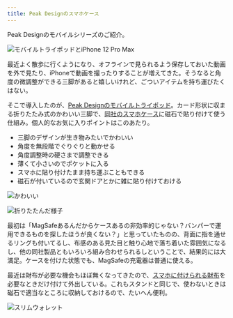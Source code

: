 ```yaml
---
title: Peak Designのスマホケース
---
```

Peak Designのモバイルシリーズのご紹介。

![](https://lh3.googleusercontent.com/docs/ADP-6oHzHVrVF_h0IZqR62bHdR6xuYkkdkSW-qRl_-si96_kLAUainI0JIap9CjFEtnMikJJHArTPYYyJTIaun3lygBpuP34rRz58xc4H4K7EztFlATn5OdU29qaq6lWadqvfu8ZjDvAnudLkoXhmid4ur8BZO3deTxSSv_dMSe3IG5JjgL7-qMjnpyEMVpG_Braly8-XHEm_am3CJsC6Eo8WHXL42HKVUxbE34KqKgNKMRMgZMFCtIiue4vYbDmRuhaYvSpFY4cogtYO9-2-XK1gpffMKyvPghczvvLHj6k9ciBZtA5Szd0BdyXssawfJvXQQ9naBUrTTEjlIyf0TpfqnqfAKiqf_iAR6pC8zDXUEt9xV-coWV9DJ83LLH20IX9Fh72pPJWwOpDr54QRRE6RGK_fSivmPfdx2QcpZowpq4SZSTEmbRMsaOa0rK-e-ugjZE95OGgQreATlzRbYCCg0x29Ye5cmDlYsiA2iGp-iicJy3Vm0PuUvVne4nesbca2cptjgCrRxnP7L5fwiNNGDJ96VJX3tpUObFXarXA9G8vsDUdg9ausStOSDfnE5JmY5O3TaTjOw4GHhL4KRe6uUDMxLp_4yfT2uJBOTtEEpnyZajhJILakFeCz1b-pk7QogAMh9-qqGZb55qsuGIoutLAy9GfrA20DHxrJ9QQHsR4JxvFFz-WF1ar37_CEiyy3Z6D_wQDnpHD2LHqCoMa6_xXIgoyNQV0WdXLKq0ApYnuY9hFHXPvgu2Vv3eVcEeM3jPfkOgtT12UHDI7fU-fgG7PqoeSZ-DRObbEHBxPjz3VyK_1muKM59Wj04VmT6s4KpGMtaeIzeVYLCOFJZ_IbW0HDoQKf8m_Q6QzatZpI_AH_LYeTdo2vsvVmxUdnTDqQFW3GZcQg-wJCoVVSs2JMMjdgrdGmsUqIr33_qGqlonKpJHko_qjtva-g5JzTeY9ghHV7RpQJyk9wCYmkP6qUeJFiYhn-qF_cFCTfzD8f7PvgWUgw5HmncsD5Tt8uxhmwmMJvh534gUDL5LpEXcx50H5kWJNG2wfQOauxHUOTcBxN3spjXkLpISDDNJB5QscLwrk3vqHToJXDecQmMXtGcXFsAfJfQuz15wAKqyayDKgghSU79tGezORqdKDb_WJFoqTBnUr4K-KaEwEkYGdkYh8qz30TPIXzxvvR_gqHITbkcVY3d0QeLhZ6NV6OUYbp_llo0IlU3FwoGAVRHv-lHDHYxMm6eUUItPaEZx7amaIkZx2 "モバイルトライポッドとiPhone 12 Pro Max")

最近よく散歩に行くようになり、オフラインで見られるよう保存しておいた動画を外で見たり、iPhoneで動画を撮ったりすることが増えてきた。そうなると角度の微調整ができる三脚があると嬉しいけれど、ごついアイテムを持ち運びたくはない。

そこで導入したのが、[Peak Designのモバイルトライポッド](https://www.amazon.co.jp/dp/B09FRZPLL3)。カード形状に収まる折りたたみ式のかわいい三脚で、[同社のスマホケース](https://www.amazon.co.jp/dp/B09FP3HP7Z?)に磁石で貼り付けて使う仕組み。個人的なお気に入りポイントはこのあたり。

*   三脚のデザインが生き物みたいでかわいい
*   角度を無段階でぐりぐりと動かせる
*   角度調整時の硬さまで調整できる
*   薄くて小さいのでポケットに入る
*   スマホに貼り付けたまま持ち運ぶこともできる
*   磁石が付いているので玄関ドアとかに雑に貼り付けておける

![](https://lh3.googleusercontent.com/docs/ADP-6oHYElntgHqsd1OWaM0N7ge71AQJBL2JBgpDCeF2m58ayJC5hQbY1Rq4heFUTGkxkjsIPB56o6-yLOMa9fcNCDn3KlCQ9Pwmkfk9ScVbYIQdbTPZbzeUgWRt4Sls3Ufd6LOfmUw-dhtBnwKbXxxLMkWINAP2KMlEYZyLPl4wmql24CT-pkCVlqZnPaVCOQNXJBqpWYHvcebDV24E97JUbOKInGAzJWuMJvwAE8iU_tSRPmwClNNRpSOSaye4o-WmYGeQ8DME_sqKBgTNwlacjxLF0saj_ILJvMdM82HIaL8_fmeA77BgHcpYP9k7TOgByHRnNRRtSqMpbE_QI_KbqHPnXuXHPKart9QSeJ7CuO53QrPllaCdp0lor0jXt3F2hWucKLCrhDOEK75b5KhB51iSBVAUMWwWxDUnq6Cog7HLA_p1qemqDNbWSr6lF8Q0IeJ3W-oPfRg3F6Md3nwiieRhnww5ZJNItsmGrQWzMgg8Y7XYYpCghGSb1q_9hljZECq3aAJ73U6nBTk-rSNoqpzoQ_GOje8a2vmZhJ4MRFoZkbpnnKAFY92N8wRSsc7x3ocLnn1T5uWZ0RD0HeitMSLyWbGjrl_XV5LbI5brU0oTVhf7IvUQBo2fveU09ZcM2kxRaHzlw7O3B_X48vMRkJnB-NFuXETcjXOyfKr9g6xxA9Ix_jIy-LnY2h-oGbbLqtwqY8FUB5K3e1GIvqlxcgdwM2xbFc_xFcZMmWrlFe7su3E_if28qDX5a3u2Yu0vjhu-JJRXUZAfiOxL4c_1EaLIHdKn7hIxtm00OPFFE8cXI433bmyXQkcQC5cS2xT-HaTvd21pZpjZYO9CoM21uKB49jxffiuhJ6IjamPdS0eU_lpKGLV_r6v0EVSkNh9cRnHS4m5yjh4RjP628UAxy4TOmUKSjOqWnm05FRLHeZxCvlicDdqAa6Rag6XxIqlien6KJscOFBvQd553czQtejLyGqeEtDU_bztiy_aADvrJr5VpV1D5SHWZWJ7yAj-ngh20AnnxIfNu0vouJeNBTNimjnz0fTq3BOf6ghcJQsFrJ9bezzJsiyyuyCKky_IEhctgJZiJt8A-Xj9iGWXuXXrYXFF6efuW4agzy2G_hFmOrC04CsGPnqI8eq5Dn1FDqwXtalnthV_CWusjLty50UxzkrJdSgT8uuzFjQX7wMOzxw2BY2T4an-URvkFAWzTxUg6lVPbOW3MroRAKgQU4OjeBv7oOdCsD6w3SSlhLgrmyTjh "かわいい")

![](https://lh3.googleusercontent.com/docs/ADP-6oHpXboCW1jTPeehxnoabPXjua_378_usfvfJpOd6GmfdoK905ciAktRrxUuzfDfuEdSqK_7VOofyJGk6WosveMoJnQnqv_OIlEym9kg9TvpTFtidRDypCSR080bcRGKwfbUNxcyd8Q2hV2IUJLucxALReolk2RG6quCkTZMqBzC_BzS5W9yiT5HAYeP4SvOc1i7YNtqjngngWcOUuHRA0dgLN7BebUqB8Pye3VtIgHHJQ1kbrezRXr5EEbbeRuvhpPFGjZu-mkcWh-pgYkSFMoXglHYOxC-fyklLqLLVD-hcd05xQJHhu1yoFHBz62fthHYdIG6HkYeszv5wFjKPhAGyNFhVFM8y6FG70U6Uf8siuQ9UHQhRdqr1F21X5p7sYCpnugQi7_8n9W5m9SMtUSHzOPR09mlLiPgcFi5aZNuc7HxCdamw2FjLVmu3vktG5fcKSTiq29sVwf8oXoCdsZXTbMZrpTmxHYZ01-xAOMxkCdQXT24XylbavgGyb-xxs8pJggc6SpVboZRE6Zfwmqtmp8nqN3K-7Ry8c484HvZzWSVmZ1e3UsrqU4u4ZgFyBkAttRGYm4QJN-J_60d9QAk6QKRip4YapS4gqRWvJjAY3xASOUhwtwyGFNmhm6QoL6_-qGBIFDLcEDvvYLigGvznAwJsqMqBzxJmxYgDkKhSPEfKZsu_6JgVAVABluGNuo780LclL6DsLhLafZPXLnppzH80AS0q3B2Vds4G1uLzcdF0jDCG9vplU47C0I6BtoZUtpz8eo0YwbWXefUsgSyO1Ke4RD0z7o_7R8bawhSKFiBiBM0xtmk3Ql10p2B-b0xYb7Efp6XY8u8BSO_jFDvp7lS0O742MjnteL-oe2Lljj-Qd8ijwNnDNdfKasw6oSDkg6-YD5zuv4aNJf61Gv4-O4TZAQxSIMENQ-j0IVSXKyv-N2hj_dzhyJhX5UqbOYYzyuqUEWGSDm8qIrLGRbTrVeSOvggvcSj7SOZMkEf5hecmW2CJnNtUat0DyFV6BUIzsoZ1uBYwFbAriNQDjBacA7CSQSi1UTl2Ob05_Ik-A3ZNgAc0Z1SbmIcDPv3Zl9YaYNYfnxl6IDEPvwpRGaGdBpYG0pnJUXffRqjJYg_g0Veo9uBadPA3hOFhWX6gG8fYYpaWkaUCW4LwwO5U0FI-QIZDa4gENjOWsGq09DZoXJiSxMsh8sr9CoKZyuMSJEfrQ66koExtvqTs5M-DqDRokGP2Rb8CgCllciGeWu-5AIf "折りたたんだ様子")

最初は「MagSafeあるんだからケースあるの非効率的じゃない？バンパーで運用できるものを探したほうが良くない？」と思っていたものの、背面に指を通せるリングも付いてるし、布感のある見た目と触り心地で落ち着いた雰囲気になるし、他の同社製品ともいろいろ組み合わせられるしということで、結果的には大満足。ケースを付けた状態でも、MagSafeの充電器は普通に使える。

最近は財布が必要な機会もほぼ無くなってきたので、[スマホに付けられる財布](https://www.amazon.co.jp/dp/B09FSGW671)を必要なときだけ付けて外出している。これもスタンドと同じで、使わないときは磁石で適当なところに収納しておけるので、たいへん便利。

![](https://lh3.googleusercontent.com/docs/ADP-6oFChbt6i_ScFyfeMl_jcgn2oB6Vb7uzLYDSabWD0_tq5HiGtFSqiqJiofrXM4hltZxgIUD0mcq6eTJyKv2prXED9ZJc4j6sQ9GIrodClZ7vISbvzVEsmppQHLV4NRsgtdArcmVMWio_l4_kaRvLE44JDJogfvTjq06FV6kUBGm35NCVYfQXu14EcxGq9G70Fot1SuoFoBGGTQ_vGodOs-J_TGCqT4YL8urJfDvg_9EH4VrEoS_W2Vvs1mixSyXaCpdDpE_VMRnY8RpG3_kkKoV2mnRfAW3eDeFW-jBE9Wm5gddS3HN4XZjoudvj-DcFqffjdwnDQGOYZPzMRG6RtRrqNJF9asWHZMPzaBZL9UvnkQi9C2K_OtJt8iUnmBJaR0zzVVpccix-b99gH3qEmlH460Mz8OYZsAfjO3vmLC7umWFa7RfSVLH3uDfYicUOF5QgGWSKKo_VoPIrdkRG0DaUxF09LvIGMQMG3LVSbLrQX9f0ykRlf4kBDwgwQPzdHIum6CurJzKoI1R1GYItBw6NPMJ87yNqzusSgf5vAse-D0dmcNTftJDfpx9LpmLnOg2G7I2nzU-P-fSZAzHmdKjImuSbkXj_Syc5wMNpbv4VEFCDiD_Sou1r_ER31E0XO99NEuNLpXCIzyD1264CdfOJm1un1G6VIpmBVbWuJKMNx0Tf8H7OjVwHvOBXLR5xMZjznfVzbAp4MVwwXMWcA4Diplkv-RlDu5XUSs0nf7UqZ_hjSwiLNdoGvNeNk_dGP_vjz6RptkZZS9tHQ12Du6iIvSYgFzrpWi9bUoaB08IUVnUfVJceLJnLpItisC11HFQe0c26Yd_PCgsZI-xy6pWg4bIYc_jwhfAvz88P8jytJvsTDfv86dlFnc7YJrXmtC8-h2QFnpE2bopZhzTdtiXATNVVbut-x9TYv1PId-2XdA38Y7QGe37blYVdKe6TEc6PMAx67Hd1j-GKDH8uCCDdYjwg92qdLQ7ADEnMh6TBCJ2J3kwArH_T0oFRm-L1lesIlZHHH1xRktv5R1VhmHI-OXbPS2pTAV49s3-JfAlTJMQZA9vixq5SfDsFe-ikYlXAi8GJzSOgvz19PiShtlO43Jz7DjhLZwU3BwXSwPU-ai8Qla8bhGtcTvfwLHFbWaU0isV9ZjvqyBTSOVcwdy67RKZq3hzi3dYEoNlNd0SzIOnUuOQRXaPmKzoRX7vQUd_XJH33cX1ObjJuY1EIPP96hsNMlUhUtWPi9EuCg-4NhVLu "スリムウォレット")
